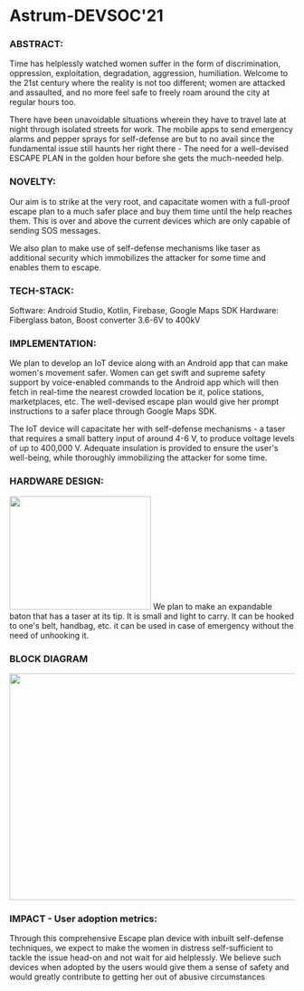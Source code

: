 # Astrum-DEVSOC'21
  
### ABSTRACT:
Time has helplessly watched women suffer in the form of discrimination, oppression, exploitation, degradation, aggression, humiliation. Welcome to the 21st century where the reality is not too different; women are attacked and assaulted, and no more feel safe to freely roam around the city at regular hours too.

There have been unavoidable situations wherein they have to travel late at night through isolated streets for work. The mobile apps to send emergency alarms and pepper sprays for self-defense are but to no avail since the fundamental issue still haunts her right there - The need for a well-devised ESCAPE PLAN in the golden hour before she gets the much-needed help.


### NOVELTY:
Our aim is to strike at the very root, and capacitate women with a full-proof escape plan to a much safer place and buy them time until the help reaches them. This is over and above the current devices which are only capable of sending SOS messages.

We also plan to make use of self-defense mechanisms like taser as additional security which immobilizes the attacker for some time and enables them to escape.

### TECH-STACK:
Software: Android Studio, Kotlin, Firebase, Google Maps SDK
Hardware: Fiberglass baton, Boost converter 3.6-6V to 400kV

### IMPLEMENTATION:
We plan to develop an IoT device along with an Android app that can make women's movement safer. Women can get swift and supreme safety support by voice-enabled commands to the Android app which will then fetch in real-time the nearest crowded location be it, police stations, marketplaces, etc. The well-devised escape plan would give her prompt instructions to a safer place through Google Maps SDK.

The IoT device will capacitate her with self-defense mechanisms - a taser that requires a small battery input of around 4-6 V, to produce voltage levels of up to 400,000 V. Adequate insulation is provided to ensure the user's well-being, while thoroughly immobilizing the attacker for some time.

### HARDWARE DESIGN:
<img src="https://user-images.githubusercontent.com/43111126/116794597-cab79f00-aaeb-11eb-96da-9e5ec095332a.png" width="250" height="200">
We plan to make an expandable baton that has a taser at its tip. It is small and light to carry. It can be hooked to one's belt, handbag, etc. it can be used in case of emergency without the need of unhooking it. 


### BLOCK DIAGRAM
<img src="https://user-images.githubusercontent.com/43111126/116794549-5a108280-aaeb-11eb-9169-4ed2d3e86e46.png" width="600" height="400">

### IMPACT - User adoption metrics:
Through this comprehensive Escape plan device with inbuilt self-defense techniques, we expect to make the women in distress self-sufficient to tackle the issue head-on and not wait for aid helplessly. We believe such devices when adopted by the users would give them a sense of safety and would greatly contribute to getting her out of abusive circumstances

